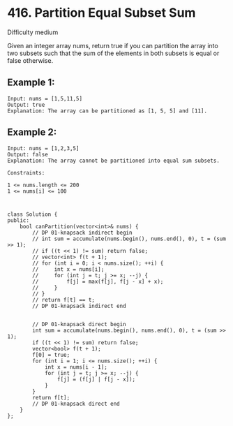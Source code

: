 # 416. Partition Equal Subset Sum
Difficulty medium

Given an integer array nums, return true if you can partition the array into two subsets such that the sum of the elements in both subsets is equal or false otherwise.


## Example 1:
```
Input: nums = [1,5,11,5]
Output: true
Explanation: The array can be partitioned as [1, 5, 5] and [11].
```


## Example 2:
```
Input: nums = [1,2,3,5]
Output: false
Explanation: The array cannot be partitioned into equal sum subsets.
```


```
Constraints:

1 <= nums.length <= 200
1 <= nums[i] <= 100
```


#
```
class Solution {
public:
    bool canPartition(vector<int>& nums) {
        // DP 01-knapsack indirect begin
        // int sum = accumulate(nums.begin(), nums.end(), 0), t = (sum >> 1);
        // if ((t << 1) != sum) return false;
        // vector<int> f(t + 1);
        // for (int i = 0; i < nums.size(); ++i) {
        //     int x = nums[i];
        //     for (int j = t; j >= x; --j) {
        //         f[j] = max(f[j], f[j - x] + x);
        //     }
        // }
        // return f[t] == t;
        // DP 01-knapsack indirect end


        // DP 01-knapsack direct begin
        int sum = accumulate(nums.begin(), nums.end(), 0), t = (sum >> 1);
        if ((t << 1) != sum) return false;
        vector<bool> f(t + 1);
        f[0] = true;
        for (int i = 1; i <= nums.size(); ++i) {
            int x = nums[i - 1];
            for (int j = t; j >= x; --j) {
                f[j] = (f[j] | f[j - x]);
            }
        }
        return f[t];
        // DP 01-knapsack direct end
    }
};
```